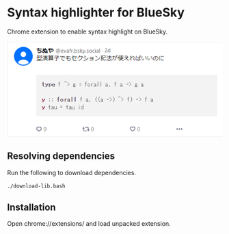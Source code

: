# Syntax highlighter for BlueSky

Chrome extension to enable syntax highlight on BlueSky.

![Sample screenshot](/screenshot.png)

## Resolving dependencies

Run the following to download dependencies.

```bash
./download-lib.bash
```

## Installation

Open chrome://extensions/ and load unpacked extension.
